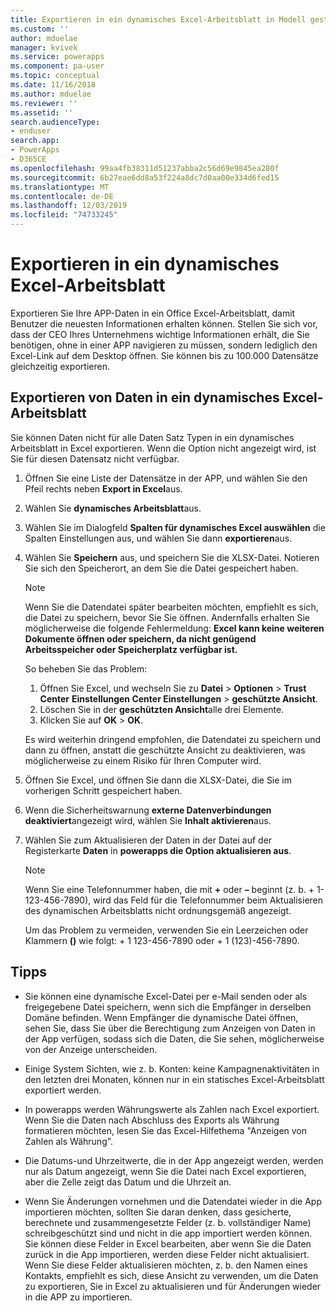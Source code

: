 ```yaml
---
title: Exportieren in ein dynamisches Excel-Arbeitsblatt in Modell gesteuerten powerapps | MicrosoftDocs
ms.custom: ''
author: mduelae
manager: kvivek
ms.service: powerapps
ms.component: pa-user
ms.topic: conceptual
ms.date: 11/16/2018
ms.author: mduelae
ms.reviewer: ''
ms.assetid: ''
search.audienceType:
- enduser
search.app:
- PowerApps
- D365CE
ms.openlocfilehash: 99aa4fb38311d51237abba2c56d69e9845ea280f
ms.sourcegitcommit: 6b27eae6dd8a53f224a8dc7d0aa00e334d6fed15
ms.translationtype: MT
ms.contentlocale: de-DE
ms.lasthandoff: 12/03/2019
ms.locfileid: "74733245"
---
```

# <a name="export-to-an-excel-dynamic-worksheet"></a>Exportieren in ein dynamisches Excel-Arbeitsblatt

Exportieren Sie Ihre APP-Daten in ein Office Excel-Arbeitsblatt, damit Benutzer die neuesten Informationen erhalten können. Stellen Sie sich vor, dass der CEO Ihres Unternehmens wichtige Informationen erhält, die Sie benötigen, ohne in einer APP navigieren zu müssen, sondern lediglich den Excel-Link auf dem Desktop öffnen. Sie können bis zu 100.000 Datensätze gleichzeitig exportieren.    
  
## <a name="export-data-to-an-excel-dynamic-worksheet"></a>Exportieren von Daten in ein dynamisches Excel-Arbeitsblatt  

Sie können Daten nicht für alle Daten Satz Typen in ein dynamisches Arbeitsblatt in Excel exportieren. Wenn die Option nicht angezeigt wird, ist Sie für diesen Datensatz nicht verfügbar.  
  
1. Öffnen Sie eine Liste der Datensätze in der APP, und wählen Sie den Pfeil rechts neben **Export in Excel**aus. 
  
2. Wählen Sie **dynamisches Arbeitsblatt**aus.  
  
3. Wählen Sie im Dialogfeld **Spalten für dynamisches Excel auswählen** die Spalten Einstellungen aus, und wählen Sie dann **exportieren**aus.  
  
4. Wählen Sie **Speichern** aus, und speichern Sie die XLSX-Datei. Notieren Sie sich den Speicherort, an dem Sie die Datei gespeichert haben.  
  
   > [!NOTE]
   > Wenn Sie die Datendatei später bearbeiten möchten, empfiehlt es sich, die Datei zu speichern, bevor Sie Sie öffnen. Andernfalls erhalten Sie möglicherweise die folgende Fehlermeldung: **Excel kann keine weiteren Dokumente öffnen oder speichern, da nicht genügend Arbeitsspeicher oder Speicherplatz verfügbar ist.**  
   > 
   > So beheben Sie das Problem:  
   > 
   >    1. Öffnen Sie Excel, und wechseln Sie zu **Datei** > **Optionen** > **Trust Center** **Einstellungen Center Einstellungen** > **geschützte Ansicht**.  
   >    2. Löschen Sie in der **geschützten Ansicht**alle drei Elemente.  
   >    3. Klicken Sie auf **OK** > **OK**.  
   >     
   >    Es wird weiterhin dringend empfohlen, die Datendatei zu speichern und dann zu öffnen, anstatt die geschützte Ansicht zu deaktivieren, was möglicherweise zu einem Risiko für Ihren Computer wird.  
  
5. Öffnen Sie Excel, und öffnen Sie dann die XLSX-Datei, die Sie im vorherigen Schritt gespeichert haben.  
  
6. Wenn die Sicherheitswarnung **externe Datenverbindungen deaktiviert**angezeigt wird, wählen Sie **Inhalt aktivieren**aus.  
  
7. Wählen Sie zum Aktualisieren der Daten in der Datei auf der Registerkarte **Daten** in **powerapps die Option aktualisieren aus**.  
  
   > [!NOTE]
   > Wenn Sie eine Telefonnummer haben, die mit **+** oder **–** beginnt (z. b. + 1-123-456-7890), wird das Feld für die Telefonnummer beim Aktualisieren des dynamischen Arbeitsblatts nicht ordnungsgemäß angezeigt.   
   >
   > Um das Problem zu vermeiden, verwenden Sie ein Leerzeichen oder Klammern **()** wie folgt: + 1 123-456-7890 oder + 1 (123)-456-7890.  
  
## <a name="tips"></a>Tipps  
  
- Sie können eine dynamische Excel-Datei per e-Mail senden oder als freigegebene Datei speichern, wenn sich die Empfänger in derselben Domäne befinden. Wenn Empfänger die dynamische Datei öffnen, sehen Sie, dass Sie über die Berechtigung zum Anzeigen von Daten in der App verfügen, sodass sich die Daten, die Sie sehen, möglicherweise von der Anzeige unterscheiden.  
  
- Einige System Sichten, wie z. b. Konten: keine Kampagnenaktivitäten in den letzten drei Monaten, können nur in ein statisches Excel-Arbeitsblatt exportiert werden.  
  
- In powerapps werden Währungswerte als Zahlen nach Excel exportiert. Wenn Sie die Daten nach Abschluss des Exports als Währung formatieren möchten, lesen Sie das Excel-Hilfethema "Anzeigen von Zahlen als Währung".

- Die Datums-und Uhrzeitwerte, die in der App angezeigt werden, werden nur als Datum angezeigt, wenn Sie die Datei nach Excel exportieren, aber die Zelle zeigt das Datum und die Uhrzeit an.  
  
- Wenn Sie Änderungen vornehmen und die Datendatei wieder in die App importieren möchten, sollten Sie daran denken, dass gesicherte, berechnete und zusammengesetzte Felder (z. b. vollständiger Name) schreibgeschützt sind und nicht in die app importiert werden können. Sie können diese Felder in Excel bearbeiten, aber wenn Sie die Daten zurück in die App importieren, werden diese Felder nicht aktualisiert. Wenn Sie diese Felder aktualisieren möchten, z. b. den Namen eines Kontakts, empfiehlt es sich, diese Ansicht zu verwenden, um die Daten zu exportieren, Sie in Excel zu aktualisieren und für Änderungen wieder in die APP zu importieren.  
 

